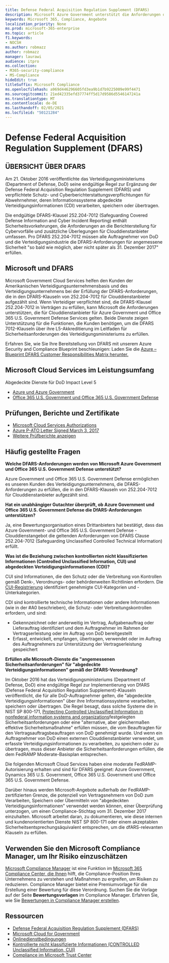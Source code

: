 ```yaml
---
title: Defense Federal Acquisition Regulation Supplement (DFARS)
description: Microsoft Azure Government unterstützt die Anforderungen der Defense Federal Acquisition Regulation (DFARS).
keywords: Microsoft 365, Compliance, Angebote
localization_priority: None
ms.prod: microsoft-365-enterprise
ms.topic: article
f1.keywords:
- NOCSH
ms.author: robmazz
author: robmazz
manager: laurawi
audience: itpro
ms.collection:
- M365-security-compliance
- MS-Compliance
hideEdit: true
titleSuffix: Microsoft Compliance
ms.openlocfilehash: a969d446296605fd3ea9b1d7b9225009e99f4471
ms.sourcegitcommit: 21ed42335efd37774ff5d17d9586d5546147241a
ms.translationtype: MT
ms.contentlocale: de-DE
ms.lasthandoff: 02/05/2021
ms.locfileid: "50121284"
---
```

# <a name="defense-federal-acquisition-regulation-supplement-dfars"></a>Defense Federal Acquisition Regulation Supplement (DFARS)

## <a name="dfars-overview"></a>ÜBERSICHT ÜBER DFARS

Am 21. Oktober 2016 veröffentlichte das Verteidigungsministeriums (Department of Defense, DoD) seine endgültige Regel zur Ergänzung der Defense Federal Acquisition Regulation Supplement (DFARS) und verpflichtete Schutz- und Cyberberichterstattungsverpflichtungen für Abwehrnehmer, deren Informationssysteme abgedeckte Verteidigungsinformationen (CDI) verarbeiten, speichern oder übertragen.  
  
Die endgültige DFARS-Klausel 252.204-7012 (Safeguarding Covered Defense Information and Cyber Incident Reporting) enthält Sicherheitsvorkehrungen, die Anforderungen an die Berichterstellung für Cybervorfälle und zusätzliche Überlegungen für Clouddienstanbieter umfassen. Pro DFARS 252.204-7012 müssen alle Auftragnehmer von DoD und die Verteidigungsindustrie die DFARS-Anforderungen für angemessene Sicherheit "so bald wie möglich, aber nicht später als 31. Dezember 2017" erfüllen.

## <a name="microsoft-and-dfars"></a>Microsoft und DFARS

Microsoft Government Cloud Services helfen den Kunden der Amerikanischen Verteidigungsunternehmensbasis und des Verteidigungsunternehmens bei der Erfüllung der DFARS-Anforderungen, die in den DFARS-Klauseln von 252.204-7012 für Clouddienstanbieter aufgezählt sind. Wenn Verteidiger verpflichtet sind, die DFARS-Klausel 252.204-7012 in Verträgen zu erfüllen, kann Microsoft die Anforderungen unterstützen, die für Clouddienstanbieter für Azure Government und Office 365 U.S. Government Defense Services gelten. Beide Dienste zeigen Unterstützung für die Funktionen, die Kunden benötigen, um die DFARS 7012-Klauseln über ihre L5-Akkreditierung im Leitfaden für Sicherheitsanforderungen des Verteidigungsministeriums zu erfüllen.  
  
Erfahren Sie, wie Sie Ihre Bereitstellung von DFARS mit unserem Azure Security and Compliance Blueprint beschleunigen: Laden Sie die [Azure – Blueprint DFARS Customer Responsibilities Matrix herunter.](https://servicetrust.microsoft.com/ViewPage/Blueprint?command=Download&downloadType=Document&downloadId=7ed1b47c-b180-4323-9aec-21712d54b167&docTab=fc060920-cdb8-11e7-bacf-0bf52b09d912_DoD_Blueprint)

## <a name="microsoft-in-scope-cloud-services"></a>Microsoft Cloud Services im Leistungsumfang

Abgedeckte Dienste für DoD Impact Level 5

- [Azure und Azure Government](https://aka.ms/AzureCompliance)
- [Office 365 U.S. Government und Office 365 U.S. Government Defense](https://go.microsoft.com/fwlink/p/?LinkID=2077751)

## <a name="audits-reports-and-certificates"></a>Prüfungen, Berichte und Zertifikate

- [Microsoft Cloud Services Authorizations](https://marketplace.fedramp.gov/index.html#/products?status=Compliant&sort=productName)
- [Azure P-ATO Letter Signed March 3, 2017](https://servicetrust.microsoft.com/ViewPage/MSComplianceGuide?command=Download&downloadType=Document&downloadId=94ff5b42-4077-4612-8cf7-3194ded323dc&docTab=4ce99610-c9c0-11e7-8c2c-f908a777fa4d_GRC_Assessment_Reports)
- [Weitere Prüfberichte anzeigen](https://aka.ms/auditreports)

## <a name="frequently-asked-questions"></a>Häufig gestellte Fragen

**Welche DFARS-Anforderungen werden von Microsoft Azure Government und Office 365 U.S. Government Defense unterstützt?**

Azure Government und Office 365 U.S. Government Defense ermöglichen es unseren Kunden des Verteidigungsunternehmens, die DFARS-Anforderungen zu erfüllen, die in den DFARS-Klauseln von 252.204-7012 für Clouddienstanbieter aufgezählt sind.

**Hat ein unabhängiger Gutachter überprüft, ob Azure Government und Office 365 U.S. Government Defense die DfARS-Anforderungen unterstützen?**

Ja, eine Bewertungsorganisation eines Drittanbieters hat bestätigt, dass das Azure Government- und Office 365 U.S. Government Defense -Clouddienstangebot die geltenden Anforderungen von DFARS Clause 252.204-7012 (Safeguarding Unclassified Controlled Technical Information) erfüllt.

**Was ist die Beziehung zwischen kontrollierten nicht klassifizierten Informationen (Controlled Unclassified Information, CUI) und abgedeckten Verteidigungsinformationen (CDI)?**

CUI sind Informationen, die den Schutz oder die Verbreitung von Kontrollen gemäß Denk-, Verordnungs- oder behördenweiten Richtlinien erfordern. Die [CUI-Registrierung](https://www.archives.gov/cui/registry/category-list.html) identifiziert genehmigte CUI-Kategorien und -Unterkategorien.

CDI sind kontrollierte technische Informationen oder andere Informationen (wie in der #A0 beschrieben), die Schutz- oder Verbreitungskontrollen erfordern, und sind:

- Gekennzeichnet oder anderweitig im Vertrag, Aufgabenauftrag oder Lieferauftrag identifiziert und dem Auftragnehmer im Rahmen der Vertragserleistung oder im Auftrag von DoD bereitgestellt
- Erfasst, entwickelt, empfangen, übertragen, verwendet oder im Auftrag des Auftragnehmers zur Unterstützung der Vertragserleistung gespeichert

**Erfüllen alle Microsoft-Dienste die "angemessenen Sicherheitsanforderungen" für "abgedeckte Verteidigungsinformationen" gemäß der DFARS-Verordnung?**

Im Oktober 2016 hat das Verteidigungsministeriums (Department of Defense, DoD) eine endgültige Regel zur Implementierung von DfARS (Defense Federal Acquisition Regulation Supplement)-Klauseln veröffentlicht, die für alle DoD-Auftragnehmer gelten, die "abgedeckte Verteidigungsinformationen" über ihre Informationssysteme verarbeiten, speichern oder übertragen. Die Regel besagt, dass solche Systeme die in NIST SP 800-171, [Protecting Controlled Unclassified Information in nonfederal information systems and organizations](https://nvlpubs.nist.gov/nistpubs/SpecialPublications/NIST.SP.800-171.pdf)festgelegten Sicherheitsanforderungen oder eine "alternative, aber gleichermaßen effektive Sicherheitsmaßnahme" erfüllen müssen, die vom Beauftragten für den Vertragsauftragsbeauftragen von DoD genehmigt wurde. Und wenn ein Auftragnehmer von DoD einen externen Clouddienstanbieter verwendet, um erfasste Verteidigungsinformationen zu verarbeiten, zu speichern oder zu übertragen, muss dieser Anbieter die Sicherheitsanforderungen erfüllen, die dem FedRAMP Moderate-Basisplan entsprechen.

Die folgenden Microsoft Cloud Services haben eine moderate FedRAMP-Autorisierung erhalten und sind für DFARS geeignet: Azure Government, Dynamics 365 U.S. Government, Office 365 U.S. Government und Office 365 U.S. Government Defense.

Darüber hinaus werden Microsoft-Angebote außerhalb der FedRAMP-zertifizierten Grenze, die potenziell von Vertragsnehmern von DoD zum Verarbeiten, Speichern oder Übermitteln von "abgedeckten Verteidigungsinformationen" verwendet werden können, einer Überprüfung unterzogen, um einen Compliance-Stichtag vom 31. Dezember 2017 einzuhalten. Microsoft arbeitet daran, zu dokumentieren, wie diese internen und kundenorientierten Dienste NIST SP 800-171 oder einem akzeptablen Sicherheitsentsprechungsäquivalent entsprechen, um die dfARS-relevanten Klauseln zu erfüllen.

## <a name="use-microsoft-compliance-manager-to-assess-your-risk"></a>Verwenden Sie den Microsoft Compliance Manager, um Ihr Risiko einzuschätzen

[Microsoft Compliance Manager](/microsoft-365/compliance/compliance-manager) ist eine Funktion im [Microsoft 365 Compliance Center, die Ihnen](/microsoft-365/compliance/microsoft-365-compliance-center) hilft, die Compliance-Position Ihres Unternehmens zu verstehen und Maßnahmen zu ergreifen, um Risiken zu reduzieren. Compliance Manager bietet eine Premiumvorlage für die Erstellung einer Bewertung für diese Verordnung. Suchen Sie die Vorlage auf der Seite **Bewertungsvorlagen** im Compliance Manager. Erfahren Sie, wie Sie [Bewertungen in Compliance Manager erstellen](/microsoft-365/compliance/compliance-manager-assessments).

## <a name="resources"></a>Ressourcen

- [Defense Federal Acquisition Regulation Supplement (DFARS)](https://www.acq.osd.mil/dpap/dars/dfarspgi/current/index.html)
- [Microsoft Cloud for Government](https://enterprise.microsoft.com/industries/government/start-your-microsoft-cloud-for-government-trial-today)
- [Onlinedienstbedingungen](https://www.microsoftvolumelicensing.com/DocumentSearch.aspx?Mode=3&DocumentTypeId=31)
- [Kontrollierte nicht klassifizierte Informationen (CONTROLLED Unclassified Information, CUI)](https://www.archives.gov/cui/registry/category-list)
- [Compliance im Microsoft Trust Center](https://www.microsoft.com/trust-center/compliance/compliance-overview)
